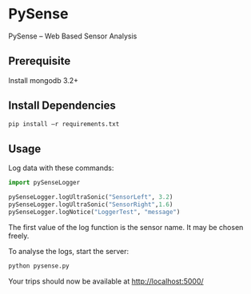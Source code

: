# PySense
PySense – Web Based Sensor Analysis

## Prerequisite
Install mongodb 3.2+
## Install Dependencies
```python
pip install –r requirements.txt
```

## Usage
Log data with these commands:
```python 
import pySenseLogger

pySenseLogger.logUltraSonic("SensorLeft", 3.2)
pySenseLogger.logUltraSonic("SensorRight",1.6)
pySenseLogger.logNotice("LoggerTest", "message")
```
The first value of the log function is the sensor name. It may be chosen freely.

To analyse the logs, start the server:
```python 
python pysense.py
```
Your trips should now be available at [http://localhost:5000/](http://localhost:5000/)
